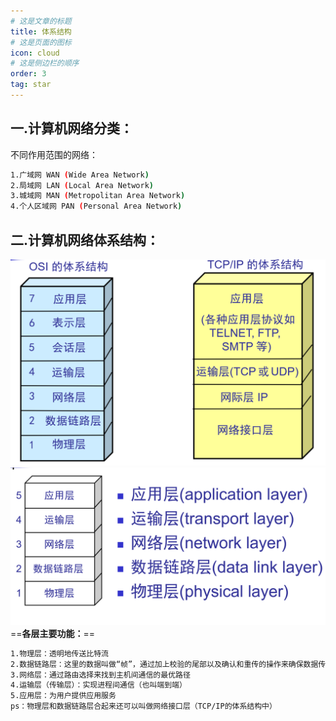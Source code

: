 ```yaml
---
# 这是文章的标题
title: 体系结构
# 这是页面的图标
icon: cloud
# 这是侧边栏的顺序
order: 3
tag: star
---
```

## 一.计算机网络分类：
不同作用范围的网络：
```bash
1.广域网 WAN (Wide Area Network)
2.局域网 LAN (Local Area Network) 
3.城域网 MAN (Metropolitan Area Network)
4.个人区域网 PAN (Personal Area Network) 
```
## 二.计算机网络体系结构：
![体系结构](/notes-image/体系结构1.png)
![体系结构](/notes-image/五层体系结构.png)
==**各层主要功能：**==
```bash
1.物理层：透明地传送比特流
2.数据链路层：这里的数据叫做“帧”，通过加上校验的尾部以及确认和重传的操作来确保数据传输是无差错的。
3.网络层：通过路由选择来找到主机间通信的最优路径
4.运输层（传输层）：实现进程间通信（也叫端到端）
5.应用层：为用户提供应用服务
ps：物理层和数据链路层合起来还可以叫做网络接口层（TCP/IP的体系结构中）
```
